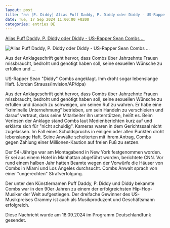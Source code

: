 ```yaml
---
layout: post
title: "🔥🔥 [P. Diddy] Alias Puff Daddy, P. Diddy oder Diddy - US-Rapper Sean Combs ..."
date: Tue, 17 Sep 2024 11:00:00 +0200
categories: entries DE
---
```

[Alias Puff Daddy, P. Diddy oder Diddy - US-Rapper Sean Combs ...](https://www.deutschlandfunk.de/us-rapper-sean-combs-nach-festnahme-wegen-menschenhandel-fuer-sex-angeklagt-kaution-abgelehnt-100.html)

![Alias Puff Daddy, P. Diddy oder Diddy - US-Rapper Sean Combs ...](https://bilder.deutschlandfunk.de/6f/aa/db/a6/6faadba6-4d1c-4c86-a9ca-f947cdf7f685/sean-diddy-combs-us-rapper-100-1920x1080.jpg)

Aus der Anklageschrift geht hervor, dass Combs über Jahrzehnte Frauen missbraucht, bedroht und genötigt haben soll, seine sexuellen Wünsche zu erfüllen und ...

US-Rapper Sean "Diddy" Combs angeklagt. Ihm droht sogar lebenslange Haft. (Jordan Strauss/Invision/AP/dpa)

Aus der Anklageschrift geht hervor, dass Combs über Jahrzehnte Frauen missbraucht, bedroht und genötigt haben soll, seine sexuellen Wünsche zu erfüllen und danach zu schweigen, um seinen Ruf zu wahren. Er habe eine "kriminelle Unternehmung" betrieben, um sein Handeln zu verschleiern und darauf vertraut, dass seine Mitarbeiter ihn unterstützen, heißt es. Beim Verlesen der Anklage stand Combs laut Medienberichten kurz auf und erklärte sich für "nicht schuldig". Kameras waren in dem Gerichtssaal nicht zugelassen. Im Fall eines Schuldspruchs in einigen oder allen Punkten droht lebenslange Haft. Seine Anwälte scheiterten mit ihrem Antrag, Combs gegen Zahlung einer Millionen-Kaution auf freien Fuß zu setzen.

Der 54-Jährige war am Montagabend in New York festgenommen worden. Er sei aus einem Hotel in Manhattan abgeführt worden, berichtete CNN. Vor rund einem halben Jahr hatten Beamte wegen der Vorwürfe die Häuser von Combs in Miami und Los Angeles durchsucht. Combs Anwalt sprach von einer "ungerechten" Strafverfolgung.

Der unter den Künstlernamen Puff Daddy, P. Diddy und Diddy bekannte Combs war in den 90er Jahren zu einem der erfolgreichsten Hip-Hop-Musiker der Welt aufgestiegen. Der dreifache Gewinner des US-Musikpreises Grammy ist auch als Musikproduzent und Geschäftsmann erfolgreich.

Diese Nachricht wurde am 18.09.2024 im Programm Deutschlandfunk gesendet.

